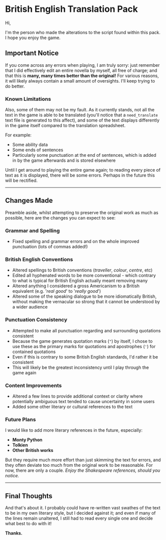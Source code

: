 # British English Translation Pack

Hi,

I'm the person who made the alterations to the script found within this pack.  
I hope you enjoy the game.

## Important Notice

If you come across any errors when playing, I am truly sorry: just remember that I did effectively edit an entire novella by myself, all free of charge; and that this is **many, many times better than the original!** For various reasons, it will likely always contain a small amount of oversights. I'll keep trying to do better.

### Known Limitations

Also, some of them may not be my fault. As it currently stands, not all the text in the game is able to be translated (you'll notice that a `need_translate` text file is generated to this affect), and some of the text displays differently in the game itself compared to the translation spreadsheet. 

For example:
- Some ability data 
- Some ends of sentences
- Particularly some punctuation at the end of sentences, which is added in by the game afterwards and is stored elsewhere

Until I get around to playing the entire game again; to reading every piece of text as it is displayed, there will be some errors. Perhaps in the future this will be rectified.

---

## Changes Made

Preamble aside, whilst attempting to preserve the original work as much as possible, here are the changes you can expect to see:

### Grammar and Spelling
- Fixed spelling and grammar errors and on the whole improved punctuation (lots of commas added!)

### British English Conventions
- Altered spellings to British conventions (*traveller*, *colour*, *centre*, etc)
- Edited all hyphenated words to be more conventional - which contrary to what is typical for British English actually meant removing many
- Altered anything I considered a gross Americanism to a British equivalent (e.g. '*real good*' to '*really good*')
- Altered some of the speaking dialogue to be more idiomatically British, without making the vernacular so strong that it cannot be understood by a wider audience

### Punctuation Consistency
- Attempted to make all punctuation regarding and surrounding quotations consistent
- Because the game generates quotation marks (`"`) by itself, I chose to use these as the primary marks for quotations and apostrophes (`'`) for contained quotations
- Even if this is contrary to some British English standards, I'd rather it be consistent
- This will likely be the greatest inconsistency until I play through the game again

### Content Improvements
- Altered a few lines to provide additional context or clarity where potentially ambiguous text tended to cause uncertainty in some users
- Added some other literary or cultural references to the text

### Future Plans
I would like to add more literary references in the future, especially:
- **Monty Python**
- **Tolkien** 
- **Other British works**

But they require much more effort than just skimming the text for errors, and they often deviate too much from the original work to be reasonable. For now, there are only a couple. *Enjoy the Shakespeare references, should you notice.*

---

## Final Thoughts

And that's about it. I probably could have re-written vast swathes of the text to be in my own literary style, but I decided against it; and even if many of the lines remain unaltered, I still had to read every single one and decide what best to do with it!

**Thanks.** 